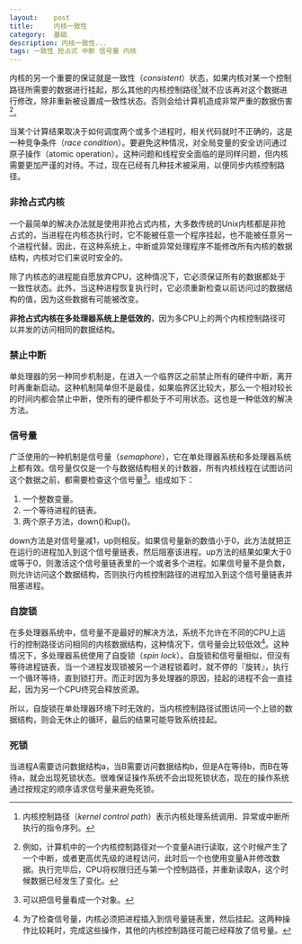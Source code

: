 ```yaml
---
layout:    post
title:     内核一致性
category:  基础
description: 内核一致性...
tags: 一致性 抢占式 中断 信号量 内核
---
```

内核的另一个重要的保证就是一致性（*consistent*）状态，如果内核对某一个控制路径所需要的数据进行挂起，那么其他的内核控制路径[^1]就不应该再对这个数据进行修改，除非重新被设置成一致性状态。否则会给计算机造成非常严重的数据伤害[^2]。

[^1]: 内核控制路径（*kernel control path*）表示内核处理系统调用、异常或中断所执行的指令序列。

[^2]: 例如，计算机中的一个内核控制路径对一个变量A进行读取，这个时候产生了一个中断，或者更高优先级的进程访问，此时后一个也使用变量A并修改数据。执行完毕后，CPU将权限归还与第一个控制路径，并重新读取A，这个时候数据已经发生了变化。

当某个计算结果取决于如何调度两个或多个进程时，相关代码就时不正确的，这是一种竞争条件（*race condition*）。要避免这种情况，对全局变量的安全访问通过原子操作（atomic operation）。这种问题和线程安全面临的是同样问题，但内核需要更加严谨的对待。不过，现在已经有几种技术被采用，以便同步内核控制路径。

### 非抢占式内核 ###

一个最简单的解决办法就是使用非抢占式内核，大多数传统的Unix内核都是非抢占式的，当进程在内核态执行时，它不能被任意一个程序挂起，也不能被任意另一个进程代替。因此，在这种系统上，中断或异常处理程序不能修改所有内核的数据结构，内核对它们来说时安全的。

除了内核态的进程能自愿放弃CPU，这种情况下，它必须保证所有的数据都处于一致性状态。此外，当这种进程恢复执行时，它必须重新检查以前访问过的数据结构的值，因为这些数据有可能被改变。

**非抢占式内核在多处理器系统上是低效的**，因为多CPU上的两个内核控制路径可以并发的访问相同的数据结构。

### 禁止中断 ###

单处理器的另一种同步机制是，在进入一个临界区之前禁止所有的硬件中断，离开时再重新启动。这种机制简单但不是最佳，如果临界区比较大，那么一个相对较长的时间内都会禁止中断，使所有的硬件都处于不可用状态。这也是一种低效的解决方法。

### 信号量 ###

广泛使用的一种机制是信号量（*semaphore*），它在单处理器系统和多处理器系统上都有效。信号量仅仅是一个与数据结构相关的计数器，所有内核线程在试图访问这个数据之前，都需要检查这个信号量[^3]。组成如下：

[^3]: 可以把信号量看成一个对象。

1. 一个整数变量。
2. 一个等待进程的链表。
3. 两个原子方法，down()和up()。

down方法是对信号量减1，up则相反。如果信号量新的数值小于0，此方法就把正在运行的进程加入到这个信号量链表，然后阻塞该进程。up方法的结果如果大于0或等于0，则激活这个信号量链表里的一个或者多个进程。如果信号量不是负数，则允许访问这个数据结构，否则执行内核控制路径的进程加入到这个信号量链表并阻塞进程。

### 自旋锁 ###

在多处理器系统中，信号量不是最好的解决方法，系统不允许在不同的CPU上运行的控制路径访问相同的内核数据结构，这种情况下，信号量会比较低效[^4]。这种情况下，多处理器系统使用了自旋锁（*spin lock*）。自旋锁和信号量相似，但没有等待进程链表，当一个进程发现锁被另一个进程锁着时，就不停的『旋转』，执行一个循环等待，直到锁打开。而正时因为多处理器的原因，挂起的进程不会一直挂起，因为另一个CPU终究会释放资源。

[^4]: 为了检查信号量，内核必须把进程插入到信号量链表里，然后挂起。这两种操作比较耗时，完成这些操作，其他的内核控制路径可能已经释放了信号量。

所以，自旋锁在单处理器环境下时无效的，当内核控制路径试图访问一个上锁的数据结构，则会无休止的循环，最后的结果可能导致系统挂起。

### 死锁 ###

当进程A需要访问数据结构a，当B需要访问数据结构b，但是A在等待b，而B在等待a，就会出现死锁状态。很难保证操作系统不会出现死锁状态，现在的操作系统通过按规定的顺序请求信号量来避免死锁。